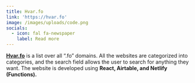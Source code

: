 ```yaml
---
title: Hvar.fo
link: 'https://hvar.fo'
image: /images/uploads/code.png
socials:
  - icon: fal fa-newspaper
    label: Read more
---
```

[**Hvar.fo**](https://hvar.fo) is a list over all “.fo” domains. All the websites are categorized into categories, and the search field allows the user to search for anything they want. The website is developed using **React, Airtable, and Netlify (Functions).**
